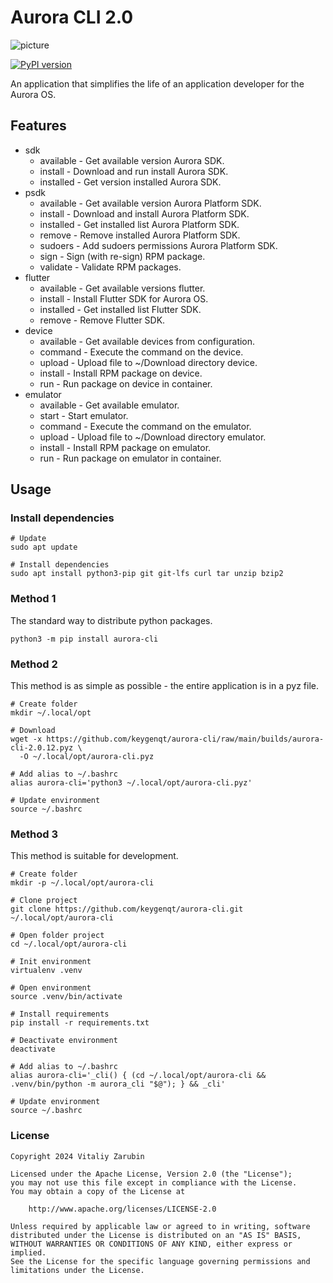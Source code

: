 # Aurora CLI 2.0

![picture](https://github.com/keygenqt/aurora-cli/blob/main/data/banner_small.png?raw=true)

[![PyPI version](https://badge.fury.io/py/aurora-cli.svg)](https://badge.fury.io/py/aurora-cli)

An application that simplifies the life of an application developer for the Aurora OS.

## Features

* sdk
    - available - Get available version Aurora SDK.
    - install - Download and run install Aurora SDK.
    - installed - Get version installed Aurora SDK.
* psdk
    - available - Get available version Aurora Platform SDK.
    - install - Download and install Aurora Platform SDK.
    - installed - Get installed list Aurora Platform SDK.
    - remove - Remove installed Aurora Platform SDK.
    - sudoers - Add sudoers permissions Aurora Platform SDK.
    - sign - Sign (with re-sign) RPM package.
    - validate - Validate RPM packages.
* flutter
    - available - Get available versions flutter.
    - install - Install Flutter SDK for Aurora OS.
    - installed - Get installed list Flutter SDK.
    - remove - Remove Flutter SDK.
* device
    - available - Get available devices from configuration.
    - command - Execute the command on the device.
    - upload - Upload file to ~/Download directory device.
    - install - Install RPM package on device.
    - run - Run package on device in container.
* emulator
    - available - Get available emulator.
    - start - Start emulator.
    - command - Execute the command on the emulator.
    - upload - Upload file to ~/Download directory emulator.
    - install - Install RPM package on emulator.
    - run - Run package on emulator in container.

## Usage

### Install dependencies

```shell
# Update
sudo apt update

# Install dependencies
sudo apt install python3-pip git git-lfs curl tar unzip bzip2
```

### Method 1

The standard way to distribute python packages.

```shell
python3 -m pip install aurora-cli
```

### Method 2

This method is as simple as possible - the entire application is in a pyz file.

```shell
# Create folder
mkdir ~/.local/opt

# Download
wget -x https://github.com/keygenqt/aurora-cli/raw/main/builds/aurora-cli-2.0.12.pyz \
  -O ~/.local/opt/aurora-cli.pyz

# Add alias to ~/.bashrc
alias aurora-cli='python3 ~/.local/opt/aurora-cli.pyz'

# Update environment
source ~/.bashrc
```

### Method 3

This method is suitable for development.

```shell
# Create folder
mkdir -p ~/.local/opt/aurora-cli

# Clone project
git clone https://github.com/keygenqt/aurora-cli.git ~/.local/opt/aurora-cli

# Open folder project
cd ~/.local/opt/aurora-cli

# Init environment
virtualenv .venv

# Open environment
source .venv/bin/activate

# Install requirements
pip install -r requirements.txt

# Deactivate environment
deactivate

# Add alias to ~/.bashrc
alias aurora-cli='_cli() { (cd ~/.local/opt/aurora-cli && .venv/bin/python -m aurora_cli "$@"); } && _cli'

# Update environment
source ~/.bashrc
```

### License

```
Copyright 2024 Vitaliy Zarubin

Licensed under the Apache License, Version 2.0 (the "License");
you may not use this file except in compliance with the License.
You may obtain a copy of the License at

    http://www.apache.org/licenses/LICENSE-2.0

Unless required by applicable law or agreed to in writing, software
distributed under the License is distributed on an "AS IS" BASIS,
WITHOUT WARRANTIES OR CONDITIONS OF ANY KIND, either express or implied.
See the License for the specific language governing permissions and
limitations under the License.
```
